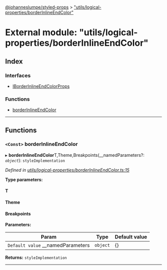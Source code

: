 [@johanneslumpe/styled-props](../README.md) > ["utils/logical-properties/borderInlineEndColor"](../modules/_utils_logical_properties_borderinlineendcolor_.md)

# External module: "utils/logical-properties/borderInlineEndColor"

## Index

### Interfaces

* [IBorderInlineEndColorProps](../interfaces/_utils_logical_properties_borderinlineendcolor_.iborderinlineendcolorprops.md)

### Functions

* [borderInlineEndColor](_utils_logical_properties_borderinlineendcolor_.md#borderinlineendcolor)

---

## Functions

<a id="borderinlineendcolor"></a>

### `<Const>` borderInlineEndColor

▸ **borderInlineEndColor**T,Theme,Breakpoints(__namedParameters?: *`object`*): `styleImplementation`

*Defined in [utils/logical-properties/borderInlineEndColor.ts:15](https://github.com/johanneslumpe/styled-props/blob/3abf398/src/utils/logical-properties/borderInlineEndColor.ts#L15)*

**Type parameters:**

#### T 
#### Theme 
#### Breakpoints 
**Parameters:**

| Param | Type | Default value |
| ------ | ------ | ------ |
| `Default value` __namedParameters | `object` |  {} |

**Returns:** `styleImplementation`

___

